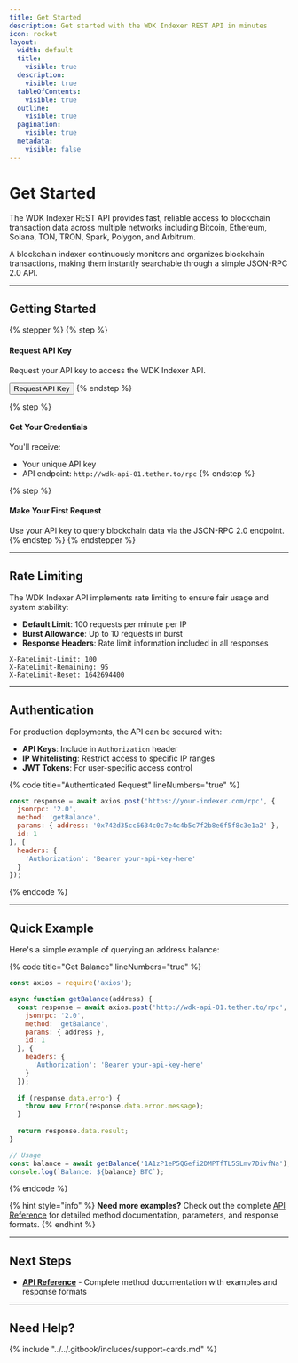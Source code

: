 ```yaml
---
title: Get Started
description: Get started with the WDK Indexer REST API in minutes
icon: rocket
layout:
  width: default
  title:
    visible: true
  description:
    visible: true
  tableOfContents:
    visible: true
  outline:
    visible: true
  pagination:
    visible: true
  metadata:
    visible: false
---
```


# Get Started

The WDK Indexer REST API provides fast, reliable access to blockchain transaction data across multiple networks including Bitcoin, Ethereum, Solana, TON, TRON, Spark, Polygon, and Arbitrum.

A blockchain indexer continuously monitors and organizes blockchain transactions, making them instantly searchable through a simple JSON-RPC 2.0 API.

***

## Getting Started

{% stepper %}
{% step %}
#### Request API Key

Request your API key to access the WDK Indexer API.

<a href="https://forms.google.com/your-api-key-request-form"><button>Request API Key</button></a>
{% endstep %}

{% step %}
#### Get Your Credentials

You'll receive:
* Your unique API key
* API endpoint: `http://wdk-api-01.tether.to/rpc`
{% endstep %}

{% step %}
#### Make Your First Request

Use your API key to query blockchain data via the JSON-RPC 2.0 endpoint.
{% endstep %}
{% endstepper %}

***

## Rate Limiting

The WDK Indexer API implements rate limiting to ensure fair usage and system stability:

* **Default Limit**: 100 requests per minute per IP
* **Burst Allowance**: Up to 10 requests in burst
* **Response Headers**: Rate limit information included in all responses

```http
X-RateLimit-Limit: 100
X-RateLimit-Remaining: 95
X-RateLimit-Reset: 1642694400
```

***

## Authentication

For production deployments, the API can be secured with:

* **API Keys**: Include in `Authorization` header
* **IP Whitelisting**: Restrict access to specific IP ranges
* **JWT Tokens**: For user-specific access control

{% code title="Authenticated Request" lineNumbers="true" %}
```javascript
const response = await axios.post('https://your-indexer.com/rpc', {
  jsonrpc: '2.0',
  method: 'getBalance',
  params: { address: '0x742d35cc6634c0c7e4c4b5c7f2b8e6f5f8c3e1a2' },
  id: 1
}, {
  headers: {
    'Authorization': 'Bearer your-api-key-here'
  }
});
```
{% endcode %}

***

## Quick Example

Here's a simple example of querying an address balance:

{% code title="Get Balance" lineNumbers="true" %}
```javascript
const axios = require('axios');

async function getBalance(address) {
  const response = await axios.post('http://wdk-api-01.tether.to/rpc', {
    jsonrpc: '2.0',
    method: 'getBalance',
    params: { address },
    id: 1
  }, {
    headers: {
      'Authorization': 'Bearer your-api-key-here'
    }
  });
  
  if (response.data.error) {
    throw new Error(response.data.error.message);
  }
  
  return response.data.result;
}

// Usage
const balance = await getBalance('1A1zP1eP5QGefi2DMPTfTL5SLmv7DivfNa');
console.log(`Balance: ${balance} BTC`);
```
{% endcode %}

{% hint style="info" %}
**Need more examples?** Check out the complete [API Reference](api-reference.md) for detailed method documentation, parameters, and response formats.
{% endhint %}

***

## Next Steps

* [**API Reference**](api-reference.md) - Complete method documentation with examples and response formats

***

## Need Help?

{% include "../../.gitbook/includes/support-cards.md" %}
